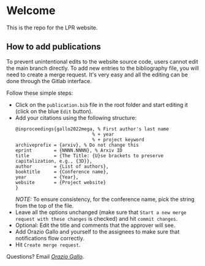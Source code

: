 # Welcome
This is the repo for the LPR website.

## How to add publications
To prevent unintentional edits to the website source code, users cannot edit the main branch directly. To add new entries to the bibliography file, you will need to create a merge request. It's very easy and all the editing can be done through the Gitlab interface.

Follow these simple steps:
* Click on the `publication.bib` file in the root folder and start editing it (click on the blue `Edit` button).
* Add your citations using the following structure:
    ```
    @inproceedings{gallo2022mega, % First author's last name
                                % + year
                                % + project keyword
    archiveprefix = {arxiv}, % Do not change this
    eprint        = {NNNN.NNNN}, % Arxiv ID
    title         = {The Title: {U}se brackets to preserve capitalization, e.g., {3D}},
    author        = {List of authors},
    booktitle     = {Conference name},
    year          = {Year},
    website       = {Project website}
    }
    ```
    *NOTE:* To ensure consistency, for the conference name, pick the string from the top of the file.
* Leave all the options unchanged (make sure that `Start a new merge request with these changes` is checked) and hit `commit changes`.
* Optional: Edit the title and comments that the approver will see.
* Add Orazio Gallo and yourself to the assignees to make sure that notifications flow correctly.
* Hit `Create merge request`.

Questions? Email *[Orazio Gallo](ogallo@nvidia.com)*.